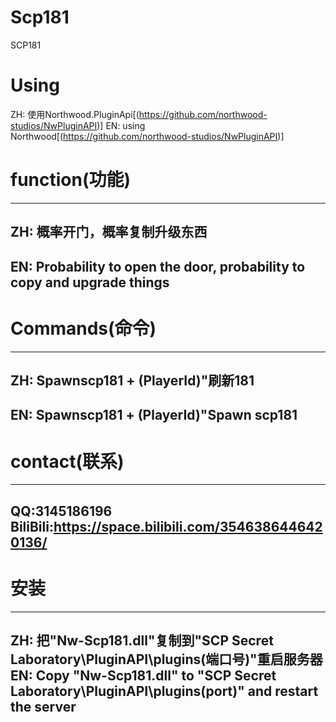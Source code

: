 # Scp181
SCP181
# Using
ZH:
使用Northwood.PluginApi[(https://github.com/northwood-studios/NwPluginAPI)]
EN:
using Northwood[(https://github.com/northwood-studios/NwPluginAPI)]
# function(功能)
---
ZH:
概率开门，概率复制升级东西
---
EN:
Probability to open the door, probability to copy and upgrade things
---
# Commands(命令)
---
ZH:
Spawnscp181 + (PlayerId)"刷新181
---
EN:
Spawnscp181 + (PlayerId)"Spawn scp181
---
# contact(联系)
---
QQ:3145186196
BiliBili:https://space.bilibili.com/3546386446420136/
---
# 安装
---
ZH:
把"Nw-Scp181.dll"复制到"SCP Secret Laboratory\PluginAPI\plugins\(端口号)"重启服务器
EN:
Copy "Nw-Scp181.dll" to "SCP Secret Laboratory\PluginAPI\plugins\(port)" and restart the server
---
